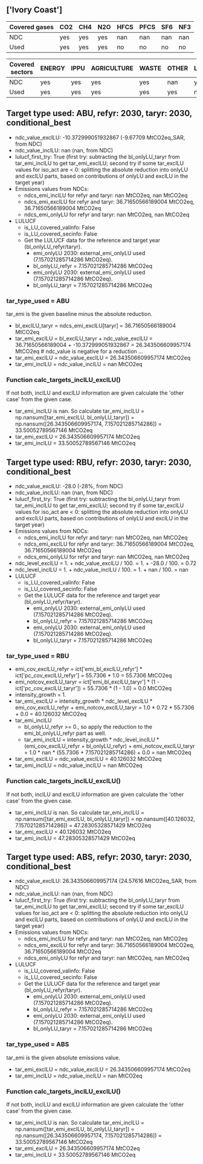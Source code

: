 ## ['Ivory Coast']



| Covered gases | CO2 | CH4 | N2O | HFCS | PFCS | SF6 | NF3 |
| ---- | ---- | ---- | ---- | ---- | ---- | ---- | ----  |
| NDC | yes | yes | yes | nan | nan | nan | nan |
| Used | yes | yes | yes | no | no | no | no |

| Covered sectors | ENERGY | IPPU | AGRICULTURE | WASTE | OTHER | LULUCF |
| ---- | ---- | ---- | ---- | ---- | ---- | ----  |
| NDC | yes | yes | yes | yes | nan | yes |
| Used | yes | yes | yes | yes | yes | no |



## Target type used: ABU, refyr: 2030, taryr: 2030, conditional_best
- ndc_value_exclLU: -10.372999051932867 (-9.67709 MtCO2eq_SAR, from NDC)
- ndc_value_inclLU: nan (nan, from NDC)
- lulucf_first_try: True
(first try: subtracting the bl_onlyLU_taryr from tar_emi_inclLU to get tar_emi_exclLU;
second try if some tar_exclLU values for iso_act are < 0: splitting the absolute reduction into onlyLU and exclLU parts, based on contributions of onlyLU and exclLU in the target year)
- Emissions values from NDCs:
  - ndcs_emi_inclLU for refyr and taryr: nan MtCO2eq, nan MtCO2eq
  - ndcs_emi_exclLU for refyr and taryr: 36.71650566189004 MtCO2eq, 36.71650566189004 MtCO2eq
  - ndcs_emi_onlyLU for refyr and taryr: nan MtCO2eq, nan MtCO2eq
- LULUCF
  - is_LU_covered_valinfo: False
  - is_LU_covered_secinfo: False
  - Get the LULUCF data for the reference and target year (bl_onlyLU_refyr/taryr).
    - emi_onlyLU 2030: external_emi_onlyLU used (7.157021285714286 MtCO2eq).
    - bl_onlyLU_refyr = 7.157021285714286 MtCO2eq
    - emi_onlyLU 2030: external_emi_onlyLU used (7.157021285714286 MtCO2eq).
    - bl_onlyLU_taryr = 7.157021285714286 MtCO2eq
### tar_type_used = ABU
tar_emi is the given baseline minus the absolute reduction.
- bl_exclLU_taryr = ndcs_emi_exclLU[taryr] = 36.71650566189004 MtCO2eq
- tar_emi_exclLU = bl_exclLU_taryr + ndc_value_exclLU = 36.71650566189004 + -10.372999051932867 = 26.343506609957174 MtCO2eq # ndc_value is negative for a reduction ...
- tar_emi_exclLU = ndc_value_exclLU = 26.343506609957174 MtCO2eq
- tar_emi_inclLU = ndc_value_inclLU = nan MtCO2eq
### Function calc_targets_inclLU_exclLU()
If not both, inclLU and exclLU information are given calculate the 'other case' from the given case.
- tar_emi_inclLU is nan. So calculate tar_emi_inclLU = np.nansum([tar_emi_exclLU, bl_onlyLU_taryr]) = np.nansum([26.343506609957174, 7.157021285714286]) = 33.50052789567146 MtCO2eq
- tar_emi_exclLU = 26.343506609957174 MtCO2eq
- tar_emi_inclLU = 33.50052789567146 MtCO2eq



## Target type used: RBU, refyr: 2030, taryr: 2030, conditional_best
- ndc_value_exclLU: -28.0 (-28%, from NDC)
- ndc_value_inclLU: nan (nan, from NDC)
- lulucf_first_try: True
(first try: subtracting the bl_onlyLU_taryr from tar_emi_inclLU to get tar_emi_exclLU;
second try if some tar_exclLU values for iso_act are < 0: splitting the absolute reduction into onlyLU and exclLU parts, based on contributions of onlyLU and exclLU in the target year)
- Emissions values from NDCs:
  - ndcs_emi_inclLU for refyr and taryr: nan MtCO2eq, nan MtCO2eq
  - ndcs_emi_exclLU for refyr and taryr: 36.71650566189004 MtCO2eq, 36.71650566189004 MtCO2eq
  - ndcs_emi_onlyLU for refyr and taryr: nan MtCO2eq, nan MtCO2eq
- ndc_level_exclLU = 1. + ndc_value_exclLU / 100. = 1. + -28.0 / 100. = 0.72
- ndc_level_inclLU = 1. + ndc_value_inclLU / 100. = 1. + nan / 100. = nan
- LULUCF
  - is_LU_covered_valinfo: False
  - is_LU_covered_secinfo: False
  - Get the LULUCF data for the reference and target year (bl_onlyLU_refyr/taryr).
    - emi_onlyLU 2030: external_emi_onlyLU used (7.157021285714286 MtCO2eq).
    - bl_onlyLU_refyr = 7.157021285714286 MtCO2eq
    - emi_onlyLU 2030: external_emi_onlyLU used (7.157021285714286 MtCO2eq).
    - bl_onlyLU_taryr = 7.157021285714286 MtCO2eq
### tar_type_used = RBU
- emi_cov_exclLU_refyr = ict['emi_bl_exclLU_refyr'] * ict['pc_cov_exclLU_refyr'] = 55.7306 * 1.0 = 55.7306 MtCO2eq
- emi_notcov_exclLU_taryr = ict['emi_bl_exclLU_taryr'] * (1 - ict['pc_cov_exclLU_taryr']) = 55.7306 * (1 - 1.0) = 0.0 MtCO2eq
- intensity_growth = 1.
- tar_emi_exclLU = intensity_growth * ndc_level_exclLU * emi_cov_exclLU_refyr + emi_notcov_exclLU_taryr = 1.0 * 0.72 * 55.7306 + 0.0 = 40.126032 MtCO2eq
- tar_emi_inclLU
  - bl_onlyLU_refyr >= 0., so apply the reduction to the emi_bl_onlyLU_refyr part as well.
  - tar_emi_inclLU = intensity_growth * ndc_level_inclLU * (emi_cov_exclLU_refyr + bl_onlyLU_refyr) + emi_notcov_exclLU_taryr = 1.0 * nan * (55.7306 + 7.157021285714286) + 0.0 = nan MtCO2eq
- tar_emi_exclLU = ndc_value_exclLU = 40.126032 MtCO2eq
- tar_emi_inclLU = ndc_value_inclLU = nan MtCO2eq
### Function calc_targets_inclLU_exclLU()
If not both, inclLU and exclLU information are given calculate the 'other case' from the given case.
- tar_emi_inclLU is nan. So calculate tar_emi_inclLU = np.nansum([tar_emi_exclLU, bl_onlyLU_taryr]) = np.nansum([40.126032, 7.157021285714286]) = 47.28305328571429 MtCO2eq
- tar_emi_exclLU = 40.126032 MtCO2eq
- tar_emi_inclLU = 47.28305328571429 MtCO2eq



## Target type used: ABS, refyr: 2030, taryr: 2030, conditional_best
- ndc_value_exclLU: 26.343506609957174 (24.57616 MtCO2eq_SAR, from NDC)
- ndc_value_inclLU: nan (nan, from NDC)
- lulucf_first_try: True
(first try: subtracting the bl_onlyLU_taryr from tar_emi_inclLU to get tar_emi_exclLU;
second try if some tar_exclLU values for iso_act are < 0: splitting the absolute reduction into onlyLU and exclLU parts, based on contributions of onlyLU and exclLU in the target year)
- Emissions values from NDCs:
  - ndcs_emi_inclLU for refyr and taryr: nan MtCO2eq, nan MtCO2eq
  - ndcs_emi_exclLU for refyr and taryr: 36.71650566189004 MtCO2eq, 36.71650566189004 MtCO2eq
  - ndcs_emi_onlyLU for refyr and taryr: nan MtCO2eq, nan MtCO2eq
- LULUCF
  - is_LU_covered_valinfo: False
  - is_LU_covered_secinfo: False
  - Get the LULUCF data for the reference and target year (bl_onlyLU_refyr/taryr).
    - emi_onlyLU 2030: external_emi_onlyLU used (7.157021285714286 MtCO2eq).
    - bl_onlyLU_refyr = 7.157021285714286 MtCO2eq
    - emi_onlyLU 2030: external_emi_onlyLU used (7.157021285714286 MtCO2eq).
    - bl_onlyLU_taryr = 7.157021285714286 MtCO2eq
### tar_type_used = ABS
tar_emi is the given absolute emissions value.
- tar_emi_exclLU = ndc_value_exclLU = 26.343506609957174 MtCO2eq
- tar_emi_inclLU = ndc_value_inclLU = nan MtCO2eq
### Function calc_targets_inclLU_exclLU()
If not both, inclLU and exclLU information are given calculate the 'other case' from the given case.
- tar_emi_inclLU is nan. So calculate tar_emi_inclLU = np.nansum([tar_emi_exclLU, bl_onlyLU_taryr]) = np.nansum([26.343506609957174, 7.157021285714286]) = 33.50052789567146 MtCO2eq
- tar_emi_exclLU = 26.343506609957174 MtCO2eq
- tar_emi_inclLU = 33.50052789567146 MtCO2eq